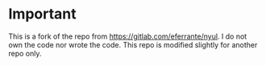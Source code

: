 # Important
This is a fork of the repo from https://gitlab.com/eferrante/nyul. I do not own the code nor wrote the code. This repo is modified slightly for another repo only.
